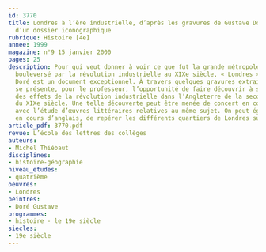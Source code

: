```yaml
---
id: 3770
title: Londres à l’ère industrielle, d’après les gravures de Gustave Doré. Analyse
  d’un dossier iconographique
rubrique: Histoire [4e]
annee: 1999
magazine: n°9 15 janvier 2000
pages: 25
description: Pour qui veut donner à voir ce que fut la grande métropole d’un pays
  bouleversé par la révolution industrielle au XIXe siècle, « Londres », de Gustave
  Doré est un document exceptionnel. À travers quelques gravures extraites de l’ouvrage
  se présente, pour le professeur, l’opportunité de faire découvrir à ses élèves quelques-uns
  des effets de la révolution industrielle dans l’Angleterre de la seconde moitié
  du XIXe siècle. Une telle découverte peut être menée de concert en cours de français,
  avec l’étude d’œuvres littéraires relatives au même sujet. On peut également imaginer,
  en cours d’anglais, de repérer les différents quartiers de Londres sur un plan illustré.
article_pdf: 3770.pdf
revue: L’école des lettres des collèges
auteurs:
- Michel Thiébaut
disciplines:
- histoire-géographie
niveau_etudes:
- quatrième
oeuvres:
- Londres
peintres:
- Doré Gustave
programmes:
- histoire - le 19e siècle
siecles:
- 19e siècle
---
```

